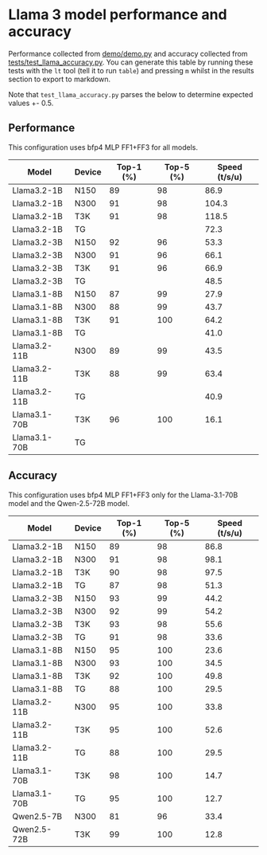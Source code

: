 # Llama 3 model performance and accuracy

Performance collected from [demo/demo.py](demo/demo.py) and accuracy collected from [tests/test_llama_accuracy.py](tests/test_llama_accuracy.py). You can generate this table by running these tests with the `lt` tool (tell it to run `table`) and pressing `m` whilst in the results section to export to markdown.

Note that `test_llama_accuracy.py` parses the below to determine expected values +- 0.5.

## Performance

This configuration uses bfp4 MLP FF1+FF3 for all models.

| Model          | Device | Top-1 (%) | Top-5 (%) | Speed (t/s/u) |
|----------------|--------|-----------|-----------|---------------|
| Llama3.2-1B    | N150   | 89        | 98        | 86.9          |
| Llama3.2-1B    | N300   | 91        | 98        | 104.3         |
| Llama3.2-1B    | T3K    | 91        | 98        | 118.5         |
| Llama3.2-1B    | TG     |           |           | 72.3          |
| Llama3.2-3B    | N150   | 92        | 96        | 53.3          |
| Llama3.2-3B    | N300   | 91        | 96        | 66.1          |
| Llama3.2-3B    | T3K    | 91        | 96        | 66.9          |
| Llama3.2-3B    | TG     |           |           | 48.5          |
| Llama3.1-8B    | N150   | 87        | 99        | 27.9          |
| Llama3.1-8B    | N300   | 88        | 99        | 43.7          |
| Llama3.1-8B    | T3K    | 91        | 100       | 64.2          |
| Llama3.1-8B    | TG     |           |           | 41.0          |
| Llama3.2-11B   | N300   | 89        | 99        | 43.5          |
| Llama3.2-11B   | T3K    | 88        | 99        | 63.4          |
| Llama3.2-11B   | TG     |           |           | 40.9          |
| Llama3.1-70B   | T3K    | 96        | 100       | 16.1          |
| Llama3.1-70B   | TG     |           |           |               |

## Accuracy

This configuration uses bfp4 MLP FF1+FF3 only for the Llama-3.1-70B model and the Qwen-2.5-72B model.

| Model          | Device | Top-1 (%) | Top-5 (%) | Speed (t/s/u) |
|----------------|--------|-----------|-----------|---------------|
| Llama3.2-1B    | N150   | 89        | 98        | 86.8          |
| Llama3.2-1B    | N300   | 91        | 98        | 98.1          |
| Llama3.2-1B    | T3K    | 90        | 98        | 97.5          |
| Llama3.2-1B    | TG     | 87        | 98        | 51.3          |
| Llama3.2-3B    | N150   | 93        | 99        | 44.2          |
| Llama3.2-3B    | N300   | 92        | 99        | 54.2          |
| Llama3.2-3B    | T3K    | 93        | 98        | 55.6          |
| Llama3.2-3B    | TG     | 91        | 98        | 33.6          |
| Llama3.1-8B    | N150   | 95        | 100       | 23.6          |
| Llama3.1-8B    | N300   | 93        | 100       | 34.5          |
| Llama3.1-8B    | T3K    | 92        | 100       | 49.8          |
| Llama3.1-8B    | TG     | 88        | 100       | 29.5          |
| Llama3.2-11B   | N300   | 95        | 100       | 33.8          |
| Llama3.2-11B   | T3K    | 95        | 100       | 52.6          |
| Llama3.2-11B   | TG     | 88        | 100       | 29.5          |
| Llama3.1-70B   | T3K    | 98        | 100        | 14.7          |
| Llama3.1-70B   | TG     | 95        | 100       | 12.7          |
| Qwen2.5-7B     | N300   | 81        | 96        | 33.4          |
| Qwen2.5-72B    | T3K    | 99        | 100       | 12.8          |
